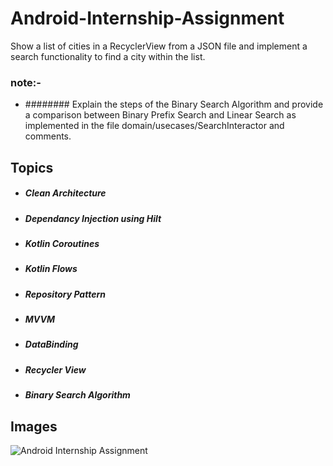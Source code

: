# **Android-Internship-Assignment**
Show a list of cities in a RecyclerView from a JSON file and implement a search functionality to find a city within the list.

### **note:-** 
+ ######## Explain the steps of the Binary Search Algorithm and provide a comparison between Binary Prefix Search and Linear Search as implemented in the file domain/usecases/SearchInteractor and comments.

## **Topics**
+ ##### Clean Architecture
+ ##### Dependancy Injection using Hilt
+ ##### Kotlin Coroutines
+ ##### Kotlin Flows
+ ##### Repository Pattern
+ ##### MVVM
+ ##### DataBinding
+ ##### Recycler View
+ ##### Binary Search Algorithm
 
## **Images**
![Android Internship Assignment](https://github.com/user-attachments/assets/c303b4bb-620c-41a2-a7f0-ae0cbb1891e5)
